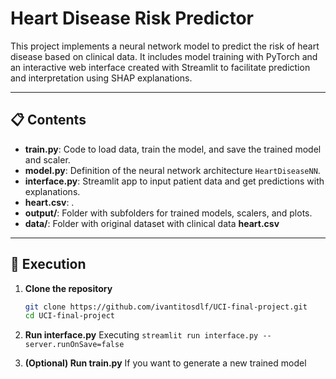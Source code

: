 # Heart Disease Risk Predictor

This project implements a neural network model to predict the risk of heart disease based on clinical data. It includes model training with PyTorch and an interactive web interface created with Streamlit to facilitate prediction and interpretation using SHAP explanations.

---

## 📋 Contents

- **train.py**: Code to load data, train the model, and save the trained model and scaler.  
- **model.py**: Definition of the neural network architecture `HeartDiseaseNN`.  
- **interface.py**: Streamlit app to input patient data and get predictions with explanations.  
- **heart.csv**: .  
- **output/**: Folder with subfolders for trained models, scalers, and plots.  
- **data/**: Folder with original dataset with clinical data **heart.csv** 
---

## 🚀 Execution

1. **Clone the repository**  
   ```bash
   git clone https://github.com/ivantitosdlf/UCI-final-project.git
   cd UCI-final-project
   ```


2. **Run interface.py**
   Executing ```streamlit run interface.py --server.runOnSave=false```

3. **(Optional) Run train.py**
   If you want to generate a new trained model
